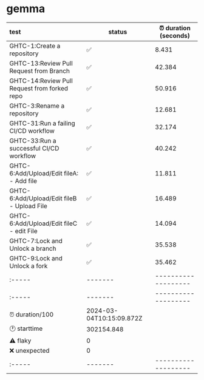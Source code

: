 # gemma

| test | status | :alarm_clock: duration (seconds) | 
|:-----| -------| -------------------| 
|GHTC-1:Create a repository|:white_check_mark: |8.431 | 
|GHTC-13:Review Pull Request from Branch|:white_check_mark: |42.384 | 
|GHTC-14:Review Pull Request from forked repo|:white_check_mark: |50.916 | 
|GHTC-3:Rename a repository|:white_check_mark: |12.681 | 
|GHTC-31:Run a failing CI/CD workflow|:white_check_mark: |32.174 | 
|GHTC-33:Run a successful CI/CD workflow |:white_check_mark: |40.242 | 
|GHTC-6:Add/Upload/Edit fileA: - Add file|:white_check_mark: |11.811 | 
|GHTC-6:Add/Upload/Edit fileB - Upload File|:white_check_mark: |16.489 | 
|GHTC-6:Add/Upload/Edit fileC - edit File|:white_check_mark: |14.094 | 
|GHTC-7:Lock and Unlock a branch|:white_check_mark: |35.538 | 
|GHTC-9:Lock and Unlock a fork|:white_check_mark: |35.462 | 
|:-----| -------| -------------------| 
|:-----| -------| -------------------| 
| :alarm_clock: duration/100 | 2024-03-04T10:15:09.872Z | 
| :clock1: starttime | 302154.848 | 
| :warning: flaky | 0 | 
| :x: unexpected | 0 | 
|:-----| -------| -------------------| 
